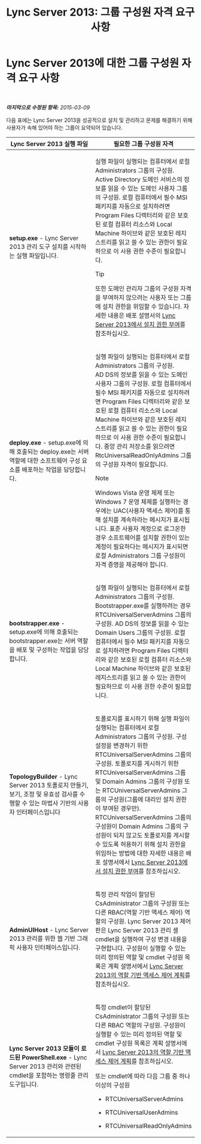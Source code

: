 ﻿---
title: 'Lync Server 2013: 그룹 구성원 자격 요구 사항'
TOCTitle: 그룹 구성원 자격 요구 사항
ms:assetid: 01876843-8717-4e72-baf5-866ac8cceee6
ms:mtpsurl: https://technet.microsoft.com/ko-kr/library/JJ204623(v=OCS.15)
ms:contentKeyID: 49302614
ms.date: 08/10/2015
mtps_version: v=OCS.15
ms.translationtype: HT
---

# Lync Server 2013에 대한 그룹 구성원 자격 요구 사항

 

_**마지막으로 수정된 항목:** 2015-03-09_

다음 표에는 Lync Server 2013을 성공적으로 설치 및 관리하고 문제를 해결하기 위해 사용자가 속해 있어야 하는 그룹이 요약되어 있습니다.


<table>
<colgroup>
<col style="width: 50%" />
<col style="width: 50%" />
</colgroup>
<thead>
<tr class="header">
<th>Lync Server 2013 실행 파일</th>
<th>필요한 그룹 구성원 자격</th>
</tr>
</thead>
<tbody>
<tr class="odd">
<td><p><strong>setup.exe</strong> - Lync Server 2013 관리 도구 설치를 시작하는 실행 파일입니다.</p></td>
<td><p>실행 파일이 실행되는 컴퓨터에서 로컬 Administrators 그룹의 구성원. Active Directory 도메인 서비스의 정보를 읽을 수 있는 도메인 사용자 그룹의 구성원. 로컬 컴퓨터에서 필수 MSI 패키지를 자동으로 설치하려면 Program Files 디렉터리와 같은 보호된 로컬 컴퓨터 리소스와 Local Machine 하이브와 같은 보호된 레지스트리를 읽고 쓸 수 있는 권한이 필요하므로 이 사용 권한 수준이 필요합니다.</p>
<div class="alert">

> [!TIP]
> 또한 도메인 관리자 그룹의 구성원 자격을 부여하지 않으려는 사용자 또는 그룹에 설치 권한을 위임할 수 있습니다. 자세한 내용은 배포 설명서의 <A href="lync-server-2013-granting-setup-permissions.md">Lync Server 2013에서 설치 권한 부여</A>를 참조하십시오.


</div></td>
</tr>
<tr class="even">
<td><p><strong>deploy.exe</strong> - setup.exe에 의해 호출되는 deploy.exe는 서버 역할에 대한 소프트웨어 구성 요소를 배포하는 작업을 담당합니다.</p></td>
<td><p>실행 파일이 실행되는 컴퓨터에서 로컬 Administrators 그룹의 구성원. AD DS의 정보를 읽을 수 있는 도메인 사용자 그룹의 구성원. 로컬 컴퓨터에서 필수 MSI 패키지를 자동으로 설치하려면 Program Files 디렉터리와 같은 보호된 로컬 컴퓨터 리소스와 Local Machine 하이브와 같은 보호된 레지스트리를 읽고 쓸 수 있는 권한이 필요하므로 이 사용 권한 수준이 필요합니다. 중앙 관리 저장소를 읽으려면 RtcUniversalReadOnlyAdmins 그룹의 구성원 자격이 필요합니다.</p>
<div class="alert">

> [!NOTE]
> Windows Vista 운영 체제 또는 Windows 7 운영 체제를 실행하는 경우에는 UAC(사용자 액세스 제어)를 통해 설치를 계속하라는 메시지가 표시됩니다. 표준 사용자 계정으로 로그온한 경우 소프트웨어를 설치할 권한이 있는 계정이 필요하다는 메시지가 표시되면 로컬 Administrators 그룹 구성원이 자격 증명을 제공해야 합니다.


</div></td>
</tr>
<tr class="odd">
<td><p><strong>bootstrapper.exe</strong> - setup.exe에 의해 호출되는 bootstrapper.exe는 서버 역할을 배포 및 구성하는 작업을 담당합니다.</p></td>
<td><p>실행 파일이 실행되는 컴퓨터에서 로컬 Administrators 그룹의 구성원. Bootstrapper.exe를 실행하려는 경우 RTCUniversalServerAdmins 그룹의 구성원. AD DS의 정보를 읽을 수 있는 Domain Users 그룹의 구성원. 로컬 컴퓨터에서 필수 MSI 패키지를 자동으로 설치하려면 Program Files 디렉터리와 같은 보호된 로컬 컴퓨터 리소스와 Local Machine 하이브와 같은 보호된 레지스트리를 읽고 쓸 수 있는 권한이 필요하므로 이 사용 권한 수준이 필요합니다.</p></td>
</tr>
<tr class="even">
<td><p><strong>TopologyBuilder</strong> - Lync Server 2013 토폴로지 만들기, 보기, 조정 및 유효성 검사를 수행할 수 있는 마법사 기반의 사용자 인터페이스입니다</p></td>
<td><p>토폴로지를 표시하기 위해 실행 파일이 실행되는 컴퓨터에서 로컬 Administrators 그룹의 구성원. 구성 설정을 변경하기 위한 RTCUniversalServerAdmins 그룹의 구성원. 토폴로지를 게시하기 위한 RTCUniversalServerAdmins 그룹 및 Domain Admins 그룹의 구성원 또는 RTCUniversalServerAdmins 그룹의 구성원(그룹에 대리인 설치 권한이 부여된 경우만). RTCUniversalServerAdmins 그룹의 구성원이 Domain Admins 그룹의 구성원이 되지 않고도 토폴로지를 게시할 수 있도록 허용하기 위해 설치 권한을 위임하는 방법에 대한 자세한 내용은 배포 설명서에서 <a href="lync-server-2013-granting-setup-permissions.md">Lync Server 2013에서 설치 권한 부여</a>를 참조하십시오.</p></td>
</tr>
<tr class="odd">
<td><p><strong>AdminUIHost</strong> - Lync Server 2013 관리를 위한 웹 기반 그래픽 사용자 인터페이스입니다.</p></td>
<td><p>특정 관리 작업이 할당된 CsAdministrator 그룹의 구성원 또는 다른 RBAC(역할 기반 액세스 제어) 역할의 구성원. Lync Server 2013 제어판은 Lync Server 2013 관리 셸 cmdlet을 실행하여 구성 변경 내용을 구현합니다. 구성원이 실행할 수 있는 미리 정의된 역할 및 cmdlet 구성원 목록은 계획 설명서에서 <a href="lync-server-2013-planning-for-role-based-access-control.md">Lync Server 2013의 역할 기반 액세스 제어 계획</a>를 참조하십시오.</p></td>
</tr>
<tr class="even">
<td><p><strong>Lync Server 2013 모듈이 로드된 PowerShell.exe</strong> - Lync Server 2013 관리와 관련된 cmdlet을 포함하는 명령줄 관리 도구입니다.</p></td>
<td><p>특정 cmdlet이 할당된 CsAdministrator 그룹의 구성원 또는 다른 RBAC 역할의 구성원. 구성원이 실행할 수 있는 미리 정의된 역할 및 cmdlet 구성원 목록은 계획 설명서에서 <a href="lync-server-2013-planning-for-role-based-access-control.md">Lync Server 2013의 역할 기반 액세스 제어 계획</a>를 참조하십시오.</p>
<p>또는 cmdlet에 따라 다음 그룹 중 하나 이상의 구성원</p>
<ul>
<li><p>RTCUniversalServerAdmins</p></li>
<li><p>RTCUniversalUserAdmins</p></li>
<li><p>RTCUniversalReadOnlyAdmins</p></li>
</ul></td>
</tr>
</tbody>
</table>

